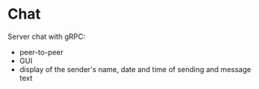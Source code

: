 # Chat
Server chat with gRPC:
* peer-to-peer
* GUI
* display of the sender's name, date and time of sending and message text
